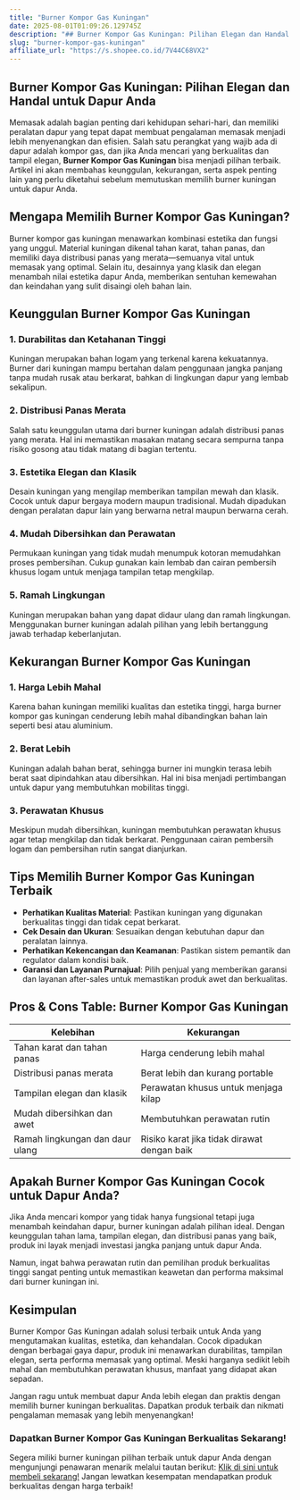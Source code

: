 ```yaml
---
title: "Burner Kompor Gas Kuningan"
date: 2025-08-01T01:09:26.129745Z
description: "## Burner Kompor Gas Kuningan: Pilihan Elegan dan Handal untuk Dapur Anda..."
slug: "burner-kompor-gas-kuningan"
affiliate_url: "https://s.shopee.co.id/7V44C68VX2"
---
```

## Burner Kompor Gas Kuningan: Pilihan Elegan dan Handal untuk Dapur Anda

Memasak adalah bagian penting dari kehidupan sehari-hari, dan memiliki peralatan dapur yang tepat dapat membuat pengalaman memasak menjadi lebih menyenangkan dan efisien. Salah satu perangkat yang wajib ada di dapur adalah kompor gas, dan jika Anda mencari yang berkualitas dan tampil elegan, **Burner Kompor Gas Kuningan** bisa menjadi pilihan terbaik. Artikel ini akan membahas keunggulan, kekurangan, serta aspek penting lain yang perlu diketahui sebelum memutuskan memilih burner kuningan untuk dapur Anda.

## Mengapa Memilih Burner Kompor Gas Kuningan?

Burner kompor gas kuningan menawarkan kombinasi estetika dan fungsi yang unggul. Material kuningan dikenal tahan karat, tahan panas, dan memiliki daya distribusi panas yang merata—semuanya vital untuk memasak yang optimal. Selain itu, desainnya yang klasik dan elegan menambah nilai estetika dapur Anda, memberikan sentuhan kemewahan dan keindahan yang sulit disaingi oleh bahan lain.

## Keunggulan Burner Kompor Gas Kuningan

### 1. Durabilitas dan Ketahanan Tinggi
Kuningan merupakan bahan logam yang terkenal karena kekuatannya. Burner dari kuningan mampu bertahan dalam penggunaan jangka panjang tanpa mudah rusak atau berkarat, bahkan di lingkungan dapur yang lembab sekalipun.

### 2. Distribusi Panas Merata
Salah satu keunggulan utama dari burner kuningan adalah distribusi panas yang merata. Hal ini memastikan masakan matang secara sempurna tanpa risiko gosong atau tidak matang di bagian tertentu.

### 3. Estetika Elegan dan Klasik
Desain kuningan yang mengilap memberikan tampilan mewah dan klasik. Cocok untuk dapur bergaya modern maupun tradisional. Mudah dipadukan dengan peralatan dapur lain yang berwarna netral maupun berwarna cerah.

### 4. Mudah Dibersihkan dan Perawatan
Permukaan kuningan yang tidak mudah menumpuk kotoran memudahkan proses pembersihan. Cukup gunakan kain lembab dan cairan pembersih khusus logam untuk menjaga tampilan tetap mengkilap.

### 5. Ramah Lingkungan
Kuningan merupakan bahan yang dapat didaur ulang dan ramah lingkungan. Menggunakan burner kuningan adalah pilihan yang lebih bertanggung jawab terhadap keberlanjutan.

## Kekurangan Burner Kompor Gas Kuningan

### 1. Harga Lebih Mahal
Karena bahan kuningan memiliki kualitas dan estetika tinggi, harga burner kompor gas kuningan cenderung lebih mahal dibandingkan bahan lain seperti besi atau aluminium.

### 2. Berat Lebih
Kuningan adalah bahan berat, sehingga burner ini mungkin terasa lebih berat saat dipindahkan atau dibersihkan. Hal ini bisa menjadi pertimbangan untuk dapur yang membutuhkan mobilitas tinggi.

### 3. Perawatan Khusus
Meskipun mudah dibersihkan, kuningan membutuhkan perawatan khusus agar tetap mengkilap dan tidak berkarat. Penggunaan cairan pembersih logam dan pembersihan rutin sangat dianjurkan.

## Tips Memilih Burner Kompor Gas Kuningan Terbaik

- **Perhatikan Kualitas Material**: Pastikan kuningan yang digunakan berkualitas tinggi dan tidak cepat berkarat.
- **Cek Desain dan Ukuran**: Sesuaikan dengan kebutuhan dapur dan peralatan lainnya.
- **Perhatikan Kekencangan dan Keamanan**: Pastikan sistem pemantik dan regulator dalam kondisi baik.
- **Garansi dan Layanan Purnajual**: Pilih penjual yang memberikan garansi dan layanan after-sales untuk memastikan produk awet dan berkualitas.

## Pros & Cons Table: Burner Kompor Gas Kuningan

| Kelebihan                                   | Kekurangan                                           |
|----------------------------------------------|------------------------------------------------------|
| Tahan karat dan tahan panas                | Harga cenderung lebih mahal                        |
| Distribusi panas merata                     | Berat lebih dan kurang portable                   |
| Tampilan elegan dan klasik                  | Perawatan khusus untuk menjaga kilap             |
| Mudah dibersihkan dan awet                | Membutuhkan perawatan rutin                        |
| Ramah lingkungan dan daur ulang            | Risiko karat jika tidak dirawat dengan baik     |

## Apakah Burner Kompor Gas Kuningan Cocok untuk Dapur Anda?

Jika Anda mencari kompor yang tidak hanya fungsional tetapi juga menambah keindahan dapur, burner kuningan adalah pilihan ideal. Dengan keunggulan tahan lama, tampilan elegan, dan distribusi panas yang baik, produk ini layak menjadi investasi jangka panjang untuk dapur Anda.

Namun, ingat bahwa perawatan rutin dan pemilihan produk berkualitas tinggi sangat penting untuk memastikan keawetan dan performa maksimal dari burner kuningan ini.

## Kesimpulan

Burner Kompor Gas Kuningan adalah solusi terbaik untuk Anda yang mengutamakan kualitas, estetika, dan kehandalan. Cocok dipadukan dengan berbagai gaya dapur, produk ini menawarkan durabilitas, tampilan elegan, serta performa memasak yang optimal. Meski harganya sedikit lebih mahal dan membutuhkan perawatan khusus, manfaat yang didapat akan sepadan.

Jangan ragu untuk membuat dapur Anda lebih elegan dan praktis dengan memilih burner kuningan berkualitas. Dapatkan produk terbaik dan nikmati pengalaman memasak yang lebih menyenangkan!

### Dapatkan Burner Kompor Gas Kuningan Berkualitas Sekarang!

Segera miliki burner kuningan pilihan terbaik untuk dapur Anda dengan mengunjungi penawaran menarik melalui tautan berikut: [Klik di sini untuk membeli sekarang!](https://s.shopee.co.id/7V44C68VX2) Jangan lewatkan kesempatan mendapatkan produk berkualitas dengan harga terbaik!